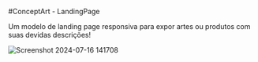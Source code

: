 #ConceptArt - LandingPage

Um modelo de landing page responsiva para expor artes ou produtos com suas devidas descrições!

![Screenshot 2024-07-16 141708](https://github.com/user-attachments/assets/d39c3286-a6f9-4b5d-a993-330149e5c3ed)
